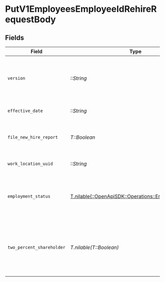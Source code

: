 # PutV1EmployeesEmployeeIdRehireRequestBody


## Fields

| Field                                                                                                                                                             | Type                                                                                                                                                              | Required                                                                                                                                                          | Description                                                                                                                                                       |
| ----------------------------------------------------------------------------------------------------------------------------------------------------------------- | ----------------------------------------------------------------------------------------------------------------------------------------------------------------- | ----------------------------------------------------------------------------------------------------------------------------------------------------------------- | ----------------------------------------------------------------------------------------------------------------------------------------------------------------- |
| `version`                                                                                                                                                         | *::String*                                                                                                                                                        | :heavy_check_mark:                                                                                                                                                | The current version of the object. See the [versioning guide](https://docs.gusto.com/embedded-payroll/docs/idempotency) for information on how to use this field. |
| `effective_date`                                                                                                                                                  | *::String*                                                                                                                                                        | :heavy_check_mark:                                                                                                                                                | The day when the employee returns to work.                                                                                                                        |
| `file_new_hire_report`                                                                                                                                            | *T::Boolean*                                                                                                                                                      | :heavy_check_mark:                                                                                                                                                | The boolean flag indicating whether Gusto will file a new hire report for the employee.                                                                           |
| `work_location_uuid`                                                                                                                                              | *::String*                                                                                                                                                        | :heavy_check_mark:                                                                                                                                                | The uuid of the employee's work location.                                                                                                                         |
| `employment_status`                                                                                                                                               | [T.nilable(::OpenApiSDK::Operations::EmploymentStatus)](../../models/operations/employmentstatus.md)                                                              | :heavy_minus_sign:                                                                                                                                                | The employee's employment status. Supplying an invalid option will set the employment_status to *not_set*.                                                        |
| `two_percent_shareholder`                                                                                                                                         | *T.nilable(T::Boolean)*                                                                                                                                           | :heavy_minus_sign:                                                                                                                                                | Whether the employee is a two percent shareholder of the company. This field only applies to companies with an S-Corp entity type.                                |